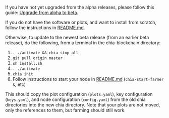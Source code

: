 If you have not yet upgraded from the alpha releases, please follow this guide:
[Upgrade from alpha to beta](https://github.com/Chia-Network/chia-blockchain/wiki/Upgrading-from-Alpha-to-Beta).

If you do not have the software or plots, and want to install from scratch, follow the instructions in [README.md](https://github.com/Chia-Network/chia-blockchain/blob/master/README.md).

Otherwise, to update to the newest beta release (from an earlier beta release), do the following, from a terminal in the chia-blockchain directory:
1. `. ./activate && chia-stop-all`
2. `git pull origin master`
3. `sh install.sh`
4. `. ./activate`
5. `chia init`
6. Follow instructions to start your node in [README.md](https://github.com/Chia-Network/chia-blockchain/blob/master/README.md) (`chia-start-farmer &`, etc)

This should copy the plot configuration (`plots.yaml`), key configuration (`keys.yaml`), and node configuration (`config.yaml`) from the old chia directories into the new chia directory. Note that your plots are not moved, only the references to them, but farming should still work.
